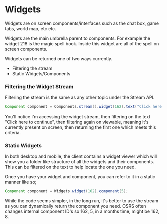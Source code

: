# Widgets

Widgets are on screen components/interfaces such as the chat box, game tabs, world map, etc etc.

Widgets are the main umbrella parent to components. For example the widget 218 is the magic spell book. Inside this widget are all of the spell on screen components.

Widgets can be returned one of two ways currently. 

* Filtering the stream
* Static Widgets/Components

### Filtering the Widget Stream
Filtering the stream is the same as any other topic under the Stream API.

```java
Component component = Components.stream().widget(162).text("Click here to continue").viewable().first();
```

You'll notice I'm accessing the widget stream, then filtering on the text "Click here to continue", then filtering again on viewable, meaning it's currently present on screen, then returning the first one which meets this criteria.

### Static Widgets

In both desktop and mobile, the client contains a widget viewer which will show you a folder like structure of all the widgets and their components.
This can be filtered on the text to help locate the one you need.

Once you have your widget and component, you can refer to it in a static manner like so;

```java
Component component = Widgets.widget(162).component(5);
```

While the code seems simpler, in the long run, it's better to use the stream as you can dynamically return the component you need. OSRS often changes internal component ID's so 162, 5, in a months time, might be 162, 8.